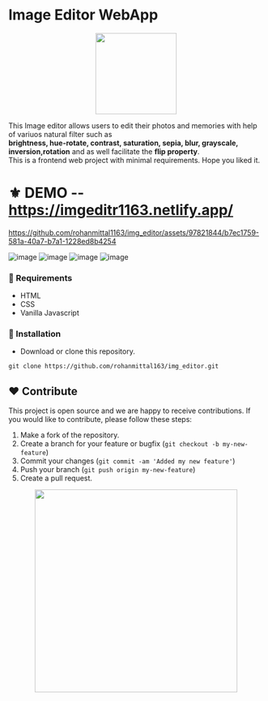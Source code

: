# Image Editor WebApp
<p align="center">
  <img src="https://cdn-icons-png.flaticon.com/512/3550/3550551.png" width="160" />
</p>
This Image editor allows users to edit their photos and memories with help of variuos natural filter such as <br><b>
brightness, hue-rotate, contrast, saturation, sepia, blur, grayscale, inversion,rotation</b> and as well facilitate the <b>flip property</b>.<br>
This is a frontend web project with minimal requirements. Hope you liked it.

# ⚜ DEMO  -- https://imgeditr1163.netlify.app/


https://github.com/rohanmittal1163/img_editor/assets/97821844/b7ec1759-581a-40a7-b7a1-1228ed8b4254


![image](https://user-images.githubusercontent.com/97821844/232277624-cd316d1a-f2f8-4cc0-a7a2-3bac15ebe880.png)
![image](https://user-images.githubusercontent.com/97821844/232277686-f39c0183-9a9c-4360-bb1f-941cdaa6963a.png)
![image](https://user-images.githubusercontent.com/97821844/232278056-b5e29672-d717-4b83-8107-25b1981c098c.png)
![image](https://user-images.githubusercontent.com/97821844/232278073-607e2cbc-6bca-41eb-9fc0-182a98e5527c.png)




### 📌 Requirements 

- HTML 
- CSS
- Vanilla Javascript

### 🔰 Installation 

- Download or clone this repository.
```
git clone https://github.com/rohanmittal163/img_editor.git
```
## ❤ Contribute
This project is open source and we are happy to receive contributions. If you would like to contribute, please follow these steps:

1. Make a fork of the repository.
2. Create a branch for your feature or bugfix (`git checkout -b my-new-feature`)
3. Commit your changes (`git commit -am 'Added my new feature'`)
4. Push your branch (`git push origin my-new-feature`)
5. Create a pull request.

<p align="center">
  <img src="https://user-images.githubusercontent.com/104341274/210186277-0d434bb0-80c0-43a9-b6b0-2e42e18c31a9.png" width="400" />
</p>
